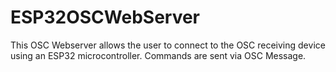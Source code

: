 # ESP32OSCWebServer

This OSC Webserver allows the user to connect to the OSC receiving device using an ESP32 microcontroller. Commands are sent via OSC Message.
